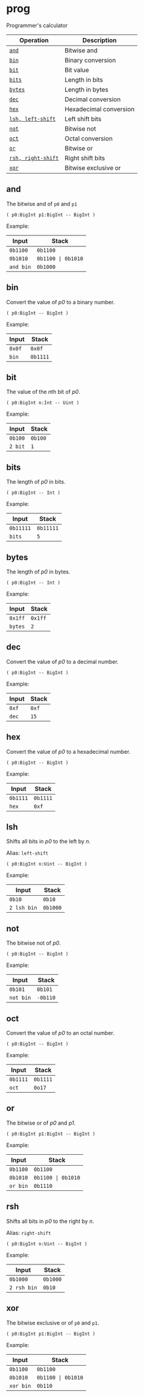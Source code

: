 <!-- Document generated by "gen-doc"; DO NOT EDIT -->
# prog

Programmer's calculator

| Operation                   | Description
|-----------------------------|---------------
| [`and`](#and)               | Bitwise and
| [`bin`](#bin)               | Binary conversion
| [`bit`](#bit)               | Bit value
| [`bits`](#bits)             | Length in bits
| [`bytes`](#bytes)           | Length in bytes
| [`dec`](#dec)               | Decimal conversion
| [`hex`](#hex)               | Hexadecimal conversion
| [`lsh, left-shift`](#lsh)   | Left shift bits
| [`not`](#not)               | Bitwise not
| [`oct`](#oct)               | Octal conversion
| [`or`](#or)                 | Bitwise or
| [`rsh, right-shift`](#rsh)  | Right shift bits
| [`xor`](#xor)               | Bitwise exclusive or


## and

The bitwise and of `p0` and `p1`

	( p0:BigInt p1:BigInt -- BigInt )

Example:

<!-- test: and -->

| Input     | Stack
|-----------|---------------
| `0b1100 ` | `0b1100`
| `0b1010 ` | `0b1100 \| 0b1010`
| `and bin` | `0b1000`

## bin

Convert the value of *p0* to a binary number.

	( p0:BigInt -- BigInt )

Example:

<!-- test: bin -->

| Input  | Stack
|--------|---------------
| `0x0f` | `0x0f`
| `bin ` | `0b1111`

## bit

The value of the *n*th bit of *p0*.

	( p0:BigInt n:Int -- Uint )

Example:

<!-- test: bit -->

| Input   | Stack
|---------|---------------
| `0b100` | `0b100`
| `2 bit` | `1`

## bits

The length of *p0* in bits.

	( p0:BigInt -- Int )

Example:

<!-- test: bits -->

| Input     | Stack
|-----------|---------------
| `0b11111` | `0b11111`
| `bits   ` | `5`

## bytes

The length of *p0* in bytes.

	( p0:BigInt -- Int )

Example:

<!-- test: bytes -->

| Input   | Stack
|---------|---------------
| `0x1ff` | `0x1ff`
| `bytes` | `2`

## dec

Convert the value of *p0* to a decimal number.

	( p0:BigInt -- BigInt )

Example:

<!-- test: dec -->

| Input | Stack
|-------|---------------
| `0xf` | `0xf`
| `dec` | `15`

## hex

Convert the value of *p0* to a hexadecimal number.

	( p0:BigInt -- BigInt )

Example:

<!-- test: hex -->

| Input    | Stack
|----------|---------------
| `0b1111` | `0b1111`
| `hex   ` | `0xf`

## lsh

Shifts all bits in *p0* to the left by *n*.

Alias: `left-shift`

	( p0:BigInt n:Uint -- BigInt )

Example:

<!-- test: lsh -->

| Input       | Stack
|-------------|---------------
| `0b10     ` | `0b10`
| `2 lsh bin` | `0b1000`

## not

The bitwise not of *p0*.

	( p0:BigInt -- BigInt )

Example:

<!-- test: not -->

| Input     | Stack
|-----------|---------------
| `0b101  ` | `0b101`
| `not bin` | `-0b110`

## oct

Convert the value of *p0* to an octal number.

	( p0:BigInt -- BigInt )

Example:

<!-- test: oct -->

| Input    | Stack
|----------|---------------
| `0b1111` | `0b1111`
| `oct   ` | `0o17`

## or

The bitwise or of *p0* and *p1*.

	( p0:BigInt p1:BigInt -- BigInt )

Example:

<!-- test: or -->

| Input    | Stack
|----------|---------------
| `0b1100` | `0b1100`
| `0b1010` | `0b1100 \| 0b1010`
| `or bin` | `0b1110`

## rsh

Shifts all bits in *p0* to the right by *n*.

Alias: `right-shift`

	( p0:BigInt n:Uint -- BigInt )

Example:

<!-- test: rsh -->

| Input       | Stack
|-------------|---------------
| `0b1000   ` | `0b1000`
| `2 rsh bin` | `0b10`

## xor

The bitwise exclusive or of `p0` and `p1`.

	( p0:BigInt p1:BigInt -- BigInt )

Example:

<!-- test: xor -->

| Input     | Stack
|-----------|---------------
| `0b1100 ` | `0b1100`
| `0b1010 ` | `0b1100 \| 0b1010`
| `xor bin` | `0b110`
